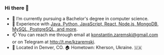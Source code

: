 ### Hi there 👋

- 🌱 I’m currently pursuing a Bachelor's degree in computer science.
- 💼 Experience with [Java, Python, JavaScript, React, Node.js, MongoDB, MySQL, PostgreSQL, and more](https://www.linkedin.com/in/konstantinzaremski/).
- 📫 You can reach me through email at <konstantin.zaremski@gmail.com> or on Telegram at <http://t.me/kzaremski>.
- 📍 Located in Denver, CO. 🏠 Hometown: Kherson, Ukraine. 🇺🇦

<!-- - 🔭 I’m looking to work in a forward-thinking company using modern technologies.
<!-- <img src="https://raw.githubusercontent.com/kzaremski/kzaremski/main/icosphere.gif" width="125" height="125"/>
**kzaremski/kzaremski** is a ✨ _special_ ✨ repository because its `README.md` (this file) appears on your GitHub profile.

Here are some ideas to get you started:

- 🔭 I’m currently working on ...
- 🌱 I’m currently learning ...
- 👯 I’m looking to collaborate on ...
- 🤔 I’m looking for help with ...
- 💬 Ask me about ...
- 📫 How to reach me: ...
- 😄 Pronouns: ...
- ⚡ Fun fact: ...
-->
